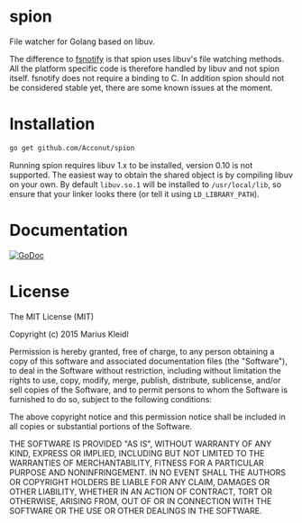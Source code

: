 # spion
File watcher for Golang based on libuv.

The difference to [fsnotify](https://github.com/go-fsnotify/fsnotify) is that spion
uses libuv's file watching methods. All the platform specific code is therefore
handled by libuv and not spion itself. fsnotify does not require a binding to C.
In addition spion should not be considered stable yet, there are some known
issues at the moment.

# Installation

```bash
go get github.com/Acconut/spion
```

Running spion requires libuv 1.x to be installed, version 0.10 is not supported.
The easiest way to obtain the shared object is by compiling libuv on your own.
By default `libuv.so.1` will be installed to `/usr/local/lib`, so ensure that
your linker looks there (or tell it using `LD_LIBRARY_PATH`).

# Documentation

[![GoDoc](https://godoc.org/github.com/Acconut/spion?status.svg)](https://godoc.org/github.com/Acconut/spion)

# License

The MIT License (MIT)

Copyright (c) 2015 Marius Kleidl

Permission is hereby granted, free of charge, to any person obtaining a copy
of this software and associated documentation files (the "Software"), to deal
in the Software without restriction, including without limitation the rights
to use, copy, modify, merge, publish, distribute, sublicense, and/or sell
copies of the Software, and to permit persons to whom the Software is
furnished to do so, subject to the following conditions:

The above copyright notice and this permission notice shall be included in
all copies or substantial portions of the Software.

THE SOFTWARE IS PROVIDED "AS IS", WITHOUT WARRANTY OF ANY KIND, EXPRESS OR
IMPLIED, INCLUDING BUT NOT LIMITED TO THE WARRANTIES OF MERCHANTABILITY,
FITNESS FOR A PARTICULAR PURPOSE AND NONINFRINGEMENT. IN NO EVENT SHALL THE
AUTHORS OR COPYRIGHT HOLDERS BE LIABLE FOR ANY CLAIM, DAMAGES OR OTHER
LIABILITY, WHETHER IN AN ACTION OF CONTRACT, TORT OR OTHERWISE, ARISING FROM,
OUT OF OR IN CONNECTION WITH THE SOFTWARE OR THE USE OR OTHER DEALINGS IN
THE SOFTWARE.
